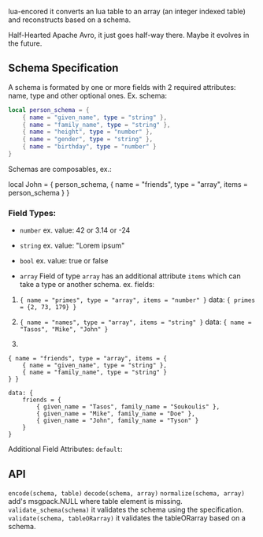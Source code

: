 lua-encored it converts an lua table to an array (an integer indexed table) and reconstructs based on a schema.

Half-Hearted Apache Avro, it just goes half-way there. Maybe it evolves in the future.

## Schema Specification
A schema is formated by one or more fields with 2 required attributes: name, type and other optional ones.
Ex. schema:

```lua
local person_schema = {
    { name = "given_name", type = "string" },
    { name = "family_name", type = "string" },
    { name = "height", type = "number" },
    { name = "gender", type = "string" },
    { name = "birthday", type = "number" }
}
```

Schemas are composables, ex.:

local John = {
    person_schema,
    { name = "friends", type = "array", items = person_schema }
}

### Field Types:
- `number`
ex. value: 42 or 3.14 or -24

- `string`
ex. value: "Lorem ipsum"

- `bool`
ex. value: true or false


- `array`
Field of type `array` has an additional attribute `items` which can take a type or another schema.
ex. fields:
1. `{ name = "primes", type = "array", items = "number" }`
data: `{ primes = {2, 73, 179} }`


2. `{ name = "names", type = "array", items = "string" }`
data: `{ name = "Tasos", "Mike", "John" }`


3.
```
{ name = "friends", type = "array", items = {
    { name = "given_name", type = "string" },
    { name = "family_name", type = "string" }
} }
```
```
data: {
    friends = {
        { given_name = "Tasos", family_name = "Soukoulis" },
        { given_name = "Mike", family_name = "Doe" },
        { given_name = "John", family_name = "Tyson" }
    }
}
```

Additional Field Attributes:
`default`: 


## API
`encode(schema, table)`
`decode(schema, array)`
`normalize(schema, array)` add's msgpack.NULL where table element is missing.
`validate_schema(schema)` it validates the schema using the specification.
`validate(schema, tableORarray)` it validates the tableORarray based on a schema.

